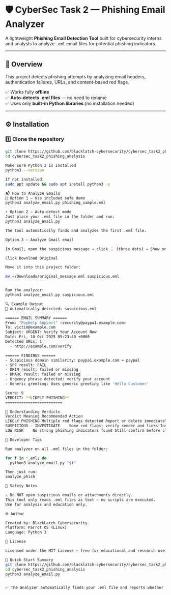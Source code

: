 # 🛡️ CyberSec Task 2 — Phishing Email Analyzer  

A lightweight **Phishing Email Detection Tool** built for cybersecurity interns and analysts to analyze `.eml` email files for potential phishing indicators.  

---

## 📌 Overview  

This project detects phishing attempts by analyzing email headers, authentication failures, URLs, and content-based red flags.  

✅ Works fully **offline**  
✅ **Auto-detects .eml files** — no need to rename  
✅ Uses only **built-in Python libraries** (no installation needed)  

---

## ⚙️ Installation  

### 1️⃣ Clone the repository  
```bash
git clone https://github.com/blacklatch-cybersecurity/cybersec_task2_phishing_analysis.git
cd cybersec_task2_phishing_analysis

Make sure Python 3 is installed
python3 --version

If not installed:
sudo apt update && sudo apt install python3 -y

📬 How to Analyze Emails
🧪 Option 1 — Use included safe demo
python3 analyze_email.py phishing_sample.eml

⚡ Option 2 — Auto-detect mode
Just place your .eml file in the folder and run:
python3 analyze_email.py

The tool automatically finds and analyzes the first .eml file.

Option 3 — Analyze Gmail email

In Gmail, open the suspicious message → click ⋮ (three dots) → Show original

Click Download Original

Move it into this project folder:

mv ~/Downloads/original_message.eml suspicious.eml


Run the analyzer:
python3 analyze_email.py suspicious.eml

🔍 Example Output
📂 Automatically detected: suspicious.eml

====== EMAIL SUMMARY ======
From: "PayHelp Support" <security@paypa1.example.com>
To: victim@example.com
Subject: URGENT: Verify Your Account Now
Date: Fri, 10 Oct 2025 09:23:40 +0000
Detected URLs: 1
  - http://example.com/verify

====== FINDINGS ======
- Suspicious domain similarity: paypa1.example.com ≈ paypal
- SPF result: FAIL
- DKIM result: failed or missing
- DMARC result: failed or missing
- Urgency phrase detected: verify your account
- Generic greeting: Uses generic greeting like 'Hello Customer'

Score: 9  
VERDICT: **LIKELY PHISHING**
=========================

🧾 Understanding Verdicts
Verdict	Meaning	Recommended Action
LIKELY PHISHING	Multiple red flags detected	Report or delete immediately
SUSPICIOUS — INVESTIGATE	Some red flags; verify sender and links	Inspect manually
LOW RISK	No strong phishing indicators found	Still confirm before clicking any links

🧠 Developer Tips

Run analyzer on all .eml files in the folder:

for f in *.eml; do
  python3 analyze_email.py "$f"

Then just run:
analyze_phish

🔐 Safety Notes

⚠️ Do NOT open suspicious emails or attachments directly.
This tool only reads .eml files as text — no scripts are executed.
Use for analysis and education only.

🌐 Author

Created by: BlackLatch Cybersecurity
Platform: Parrot OS (Linux)
Language: Python 3

🪪 License

Licensed under the MIT License — free for educational and research use.

🚀 Quick Start Summary
git clone https://github.com/blacklatch-cybersecurity/cybersec_task2_phishing_analysis.git
cd cybersec_task2_phishing_analysis
python3 analyze_email.py


✅ The analyzer automatically finds your .eml file and reports whether it’s phishing or safe.
